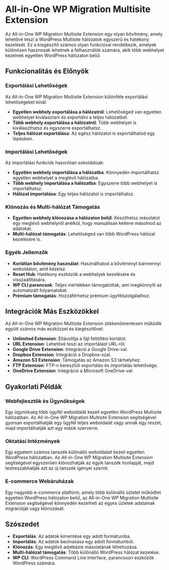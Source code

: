# All-in-One WP Migration Multisite Extension

Az All-in-One WP Migration Multisite Extension egy olyan bővítmény, amely lehetővé teszi a WordPress Multisite hálózatok egyszerű és hatékony kezelését. Ez a kiegészítő számos olyan funkcióval rendelkezik, amelyek különösen hasznosak lehetnek a felhasználók számára, akik több webhelyet kezelnek egyetlen WordPress hálózaton belül.

## Funkcionalitás és Előnyök

### Exportálási Lehetőségek

Az All-in-One WP Migration Multisite Extension különféle exportálási lehetőségeket kínál:

- **Egyetlen webhely exportálása a hálózatról**: Lehetőséged van egyetlen webhelyet kiválasztani és exportálni a teljes hálózatból.
- **Több webhely exportálása a hálózatról**: Több webhelyet is kiválaszthatsz és egyszerre exportálhatsz.
- **Teljes hálózat exportálása**: Az egész hálózatot is exportálhatod egy lépésben.

### Importálási Lehetőségek

Az importálási funkciók hasonlóan sokoldalúak:

- **Egyetlen webhely importálása a hálózatba**: Könnyedén importálhatsz egyetlen webhelyet a meglévő hálózatba.
- **Több webhely importálása a hálózatba**: Egyszerre több webhelyet is importálhatsz.
- **Hálózat importálása**: Egy teljes hálózatot is importálhatsz.

### Klónozás és Multi-hálózat Támogatás

- **Egyetlen webhely klónozása a hálózaton belül**: Készíthetsz másolatot egy meglévő webhelyről anélkül, hogy manuálisan kellene másolnod az adatokat.
- **Multi-hálózat támogatás**: Lehetőséged van több WordPress hálózat kezelésére is.

### Egyéb Jellemzők

- **Korlátlan bővítmény használat**: Használhatod a bővítményt bármennyi weboldalon, amit kezelsz.
- **Reset Hub**: Hatékony eszközök a webhelyek kezelésére és visszaállítására.
- **WP CLI parancsok**: Teljes mértékben támogatottak, ami megkönnyíti az automatizált folyamatokat.
- **Prémium támogatás**: Hozzáférhetsz prémium ügyfélszolgálathoz.

## Integrációk Más Eszközökkel

Az All-in-One WP Migration Multisite Extension zökkenőmentesen működik együtt számos más eszközzel és kiegészítővel:

- **Unlimited Extension**: Eltávolítja a fájl feltöltési korlátot.
- **URL Extension**: Lehetővé teszi az importálást URL-ről.
- **Google Drive Extension**: Integráció a Google Drive-val.
- **Dropbox Extension**: Integráció a Dropbox-szal.
- **Amazon S3 Extension**: Támogatás az Amazon S3 tárhelyhez.
- **FTP Extension**: FTP-n keresztüli exportálás és importálás lehetősége.
- **OneDrive Extension**: Integráció a Microsoft OneDrive-val.

## Gyakorlati Példák

### Webfejlesztők és Ügynökségek

Egy ügynökség több ügyfél weboldalát kezeli egyetlen WordPress Multisite hálózatban. Az All-in-One WP Migration Multisite Extension segítségével gyorsan exportálhatják egy ügyfél teljes weboldalát vagy annak egy részét, majd importálhatják azt egy másik szerverre.

### Oktatási Intézmények

Egy egyetem számos tanszék különálló weboldalait kezeli egyetlen WordPress hálózatban. Az All-in-One WP Migration Multisite Extension segítségével egyszerűen klónozhatják az egyik tanszék honlapját, majd testreszabhatják azt az új tanszék igényei szerint.

### E-commerce Webáruházak

Egy nagyobb e-commerce platform, amely több különálló üzletet működtet egyetlen WordPress hálózaton belül, az All-in-One WP Migration Multisite Extension segítségével könnyedén kezelheti az egyes üzletek adatainak migrációját vagy klónozását.

## Szószedet

- **Exportálás**: Az adatok kimentése egy adott formátumba.
- **Importálás**: Az adatok beolvasása egy adott formátumból.
- **Klónozás**: Egy meglévő adatbázis másolatának létrehozása.
- **Multi-hálózat támogatás**: Több különálló WordPress hálózat kezelése.
- **WP CLI**: WordPress Command Line Interface, parancssori eszközök WordPress számára.